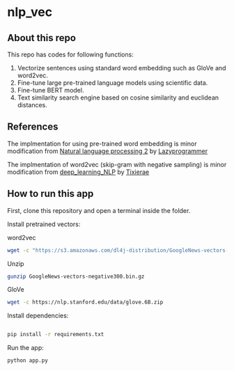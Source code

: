 # nlp_vec

## About this repo

This repo has codes for following functions:
1) Vectorize sentences using standard word embedding such as GloVe and word2vec. 
2) Fine-tune large pre-trained language models using scientific data. 
3) Fine-tune BERT model. 
4) Text similarity search engine based on cosine similarity and euclidean distances. 

## References

The implmentation for using pre-trained word embedding is minor modification from [Natural language processing 2](https://github.com/lazyprogrammer/machine_learning_examples/blob/master/nlp_class2/bow_classifier.py) by [Lazyprogrammer](https://lazyprogrammer.me/)

The implmentation of word2vec (skip-gram with negative sampling) is minor modification from [deep_learning_NLP](https://github.com/Tixierae/deep_learning_NLP/blob/master/skipgram/sg_d2v_numpy.ipynb) by 
[Tixierae](https://github.com/Tixierae)

## How to run this app

First, clone this repository and open a terminal inside the folder. 


Install pretrained vectors:

word2vec

```bash
wget -c "https://s3.amazonaws.com/dl4j-distribution/GoogleNews-vectors-negative300.bin.gz"
```
Unzip

```bash
gunzip GoogleNews-vectors-negative300.bin.gz 
```

GloVe

```bash
wget -c https://nlp.stanford.edu/data/glove.6B.zip
```
Install dependencies:

```bash

pip install -r requirements.txt
```

Run the app:

```bash
python app.py
```